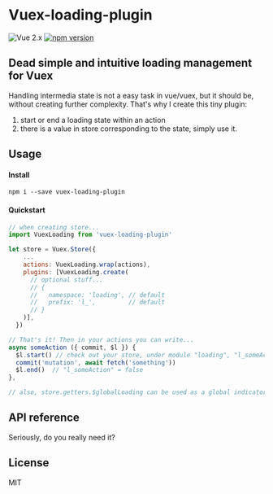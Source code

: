 # Vuex-loading-plugin
![Vue 2.x](https://img.shields.io/badge/vue-2.x-green.svg "Vue 2 Compatible")
[![npm version](https://img.shields.io/npm/v/vuex-loading-plugin.svg)](https://www.npmjs.com/package/vuex-loading-plugin)

## Dead simple and intuitive loading management for Vuex

Handling intermedia state is not a easy task in vue/vuex, but it should be, without creating further complexity. That's why I create this tiny plugin:
1. start or end a loading state within an action
2. there is a value in store corresponding to the state, simply use it.

## Usage

#### Install
`npm i --save vuex-loading-plugin`

#### Quickstart

```javascript
// when creating store...
import VuexLoading from 'vuex-loading-plugin'

let store = Vuex.Store({
    ...
    actions: VuexLoading.wrap(actions),
    plugins: [VuexLoading.create(
      // optional stuff...
      // {
      //   namespace: 'loading', // default
      //   prefix: 'l_',         // default
      // }
    )],
  })

// That's it! Then in your actions you can write...
async someAction ({ commit, $l }) {
  $l.start() // check out your store, under module "loading", "l_someAction" = true
  commit('mutation', await fetch('something'))
  $l.end()  // "l_someAction" = false
},

// also, store.getters.$globalLoading can be used as a global indicator.

```

## API reference
Seriously, do you really need it?

## License
MIT
